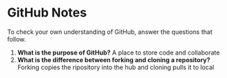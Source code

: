 # GitHub Notes

To check your own understanding of GitHub, answer the questions that follow.

1. **What is the purpose of GitHub?** A place to store code and collaborate
1. **What is the difference between forking and cloning a repository?** Forking copies the ripository into the hub and cloning pulls it to local
